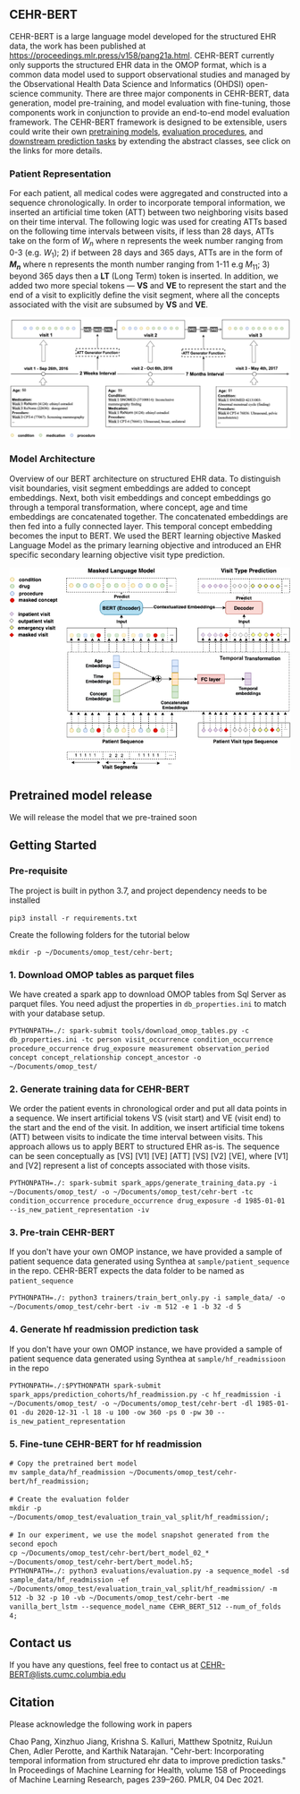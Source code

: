 ## CEHR-BERT
CEHR-BERT is a large language model developed for the structured EHR data, the work has been published at https://proceedings.mlr.press/v158/pang21a.html. CEHR-BERT currently only supports the structured EHR data in the OMOP format, which is a common data model used to support observational studies and managed  by the Observational Health Data Science and Informatics (OHDSI) open-science community. 
There are three major components in CEHR-BERT, data generation, model pre-training, and model evaluation with fine-tuning, those components work in conjunction to provide an end-to-end model evaluation framework. The CEHR-BERT framework is designed to be extensible, users could write their own [pretraining models](trainers/README.md), [evaluation procedures](evaluations/README.md), and [downstream prediction tasks](evaluations/README.md) by extending the abstract classes, see click on the links for more details. 

### Patient Representation
For each patient, all medical codes were aggregated and constructed into a sequence chronologically.
In order to incorporate temporal information, we inserted an artificial time token (ATT) between two neighboring visits based on their time interval. 
The following logic was used for creating ATTs based on the following time intervals between visits, if less than 28 days, ATTs take on the form of $W_n$ where n represents the week number ranging from 0-3 (e.g. $W_1$); 2) if between 28 days and 365 days, ATTs are in the form of **$M_n$** where n represents the month number ranging from 1-11 e.g $M_{11}$; 3) beyond 365 days then a **LT** (Long Term) token is inserted. In addition, we added two more special tokens — **VS** and **VE** to represent the start and the end of a visit to explicitly define the visit segment, where all the concepts associated with the visit are subsumed by **VS** and **VE**. 

!["patient_representation"](images/tokenization_att_generation.png)

### Model Architecture 
Overview of our BERT architecture on structured EHR data. To distinguish visit boundaries, visit segment embeddings are added to concept embeddings. Next, both visit embeddings and concept embeddings go through a temporal transformation, where concept, age and time embeddings are concatenated together. The concatenated embeddings are then fed into a fully connected layer. This temporal concept embedding becomes the input to BERT. We used the BERT learning objective Masked Language Model as the primary learning objective and introduced an EHR specific secondary learning objective visit type prediction.

!["cehr-bert architecture diagram"](images/cehr_bert_architecture.png)

## Pretrained model release
We will release the model that we pre-trained soon

## Getting Started


### Pre-requisite
The project is built in python 3.7, and project dependency needs to be installed 

`pip3 install -r requirements.txt`

Create the following folders for the tutorial below
```console
mkdir -p ~/Documents/omop_test/cehr-bert;
```

### 1. Download OMOP tables as parquet files
We have created a spark app to download OMOP tables from Sql Server as parquet files. You need adjust the properties in `db_properties.ini` to match with your database setup.
```console
PYTHONPATH=./: spark-submit tools/download_omop_tables.py -c db_properties.ini -tc person visit_occurrence condition_occurrence procedure_occurrence drug_exposure measurement observation_period concept concept_relationship concept_ancestor -o ~/Documents/omop_test/
```
### 2. Generate training data for CEHR-BERT
We order the patient events in chronological order and put all data points in a sequence. We insert artificial tokens VS (visit start) and VE (visit end) to the start and the end of the visit. In addition, we insert artificial time tokens (ATT) between visits to indicate the time interval between visits. This approach allows us to apply BERT to structured EHR as-is.
The sequence can be seen conceptually as [VS] [V1] [VE] [ATT] [VS] [V2] [VE], where [V1] and [V2] represent a list of concepts associated with those visits.

```console
PYTHONPATH=./: spark-submit spark_apps/generate_training_data.py -i ~/Documents/omop_test/ -o ~/Documents/omop_test/cehr-bert -tc condition_occurrence procedure_occurrence drug_exposure -d 1985-01-01 --is_new_patient_representation -iv 
```

### 3. Pre-train CEHR-BERT
If you don't have your own OMOP instance, we have provided a sample of patient sequence data generated using Synthea at `sample/patient_sequence` in the repo. CEHR-BERT expects the data folder to be named as `patient_sequence`
```console
PYTHONPATH=./: python3 trainers/train_bert_only.py -i sample_data/ -o ~/Documents/omop_test/cehr-bert -iv -m 512 -e 1 -b 32 -d 5 
```
### 4. Generate hf readmission prediction task
If you don't have your own OMOP instance, we have provided a sample of patient sequence data generated using Synthea at `sample/hf_readmissioon` in the repo
```console
PYTHONPATH=./:$PYTHONPATH spark-submit spark_apps/prediction_cohorts/hf_readmission.py -c hf_readmission -i ~/Documents/omop_test/ -o ~/Documents/omop_test/cehr-bert -dl 1985-01-01 -du 2020-12-31 -l 18 -u 100 -ow 360 -ps 0 -pw 30 --is_new_patient_representation
```

### 5. Fine-tune CEHR-BERT for hf readmission
```console
# Copy the pretrained bert model
mv sample_data/hf_readmission ~/Documents/omop_test/cehr-bert/hf_readmission;

# Create the evaluation folder
mkdir -p ~/Documents/omop_test/evaluation_train_val_split/hf_readmission/;

# In our experiment, we use the model snapshot generated from the second epoch
cp ~/Documents/omop_test/cehr-bert/bert_model_02_* ~/Documents/omop_test/cehr-bert/bert_model.h5;
PYTHONPATH=./: python3 evaluations/evaluation.py -a sequence_model -sd sample_data/hf_readmission -ef ~/Documents/omop_test/evaluation_train_val_split/hf_readmission/ -m 512 -b 32 -p 10 -vb ~/Documents/omop_test/cehr-bert -me vanilla_bert_lstm --sequence_model_name CEHR_BERT_512 --num_of_folds 4;
```

## Contact us
If you have any questions, feel free to contact us at CEHR-BERT@lists.cumc.columbia.edu

## Citation
Please acknowledge the following work in papers

Chao Pang, Xinzhuo Jiang, Krishna S. Kalluri, Matthew Spotnitz, RuiJun Chen, Adler
Perotte, and Karthik Natarajan. "Cehr-bert: Incorporating temporal information from
structured ehr data to improve prediction tasks." In Proceedings of Machine Learning for
Health, volume 158 of Proceedings of Machine Learning Research, pages 239–260. PMLR,
04 Dec 2021.
